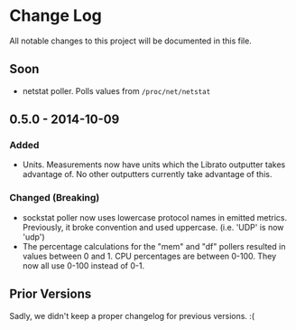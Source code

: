 # Change Log

All notable changes to this project will be documented in this file.

## Soon

- netstat poller. Polls values from `/proc/net/netstat`

## 0.5.0 - 2014-10-09

### Added

- Units. Measurements now have units which the Librato outputter takes
  advantage of. No other outputters currently take advantage of this.

### Changed (Breaking)

- sockstat poller now uses lowercase protocol names in emitted
  metrics. Previously, it broke convention and used
  uppercase. (i.e. 'UDP' is now 'udp')
- The percentage calculations for the "mem" and "df" pollers resulted
  in values between 0 and 1. CPU percentages are between 0-100. They
  now all use 0-100 instead of 0-1.

## Prior Versions

Sadly, we didn't keep a proper changelog for previous versions. :(

